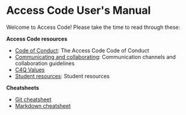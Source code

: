 # Access Code User's Manual

Welcome to Access Code! Please take the time to read through these:

**Access Code resources**

* [Code of Conduct](code-of-conduct.md): The Access Code Code of Conduct
* [Communicating and collaborating](communicating-and-collaborating.md): Communication channels and collaboration guidelines
* [C4Q Values](values.md)
* [Student resources](resources.md): Student resources


**Cheatsheets**

* [Git cheatsheet](git-cheatsheet.md)
* [Markdown cheatsheet](https://github.com/adam-p/markdown-here/wiki/Markdown-Cheatsheet)
